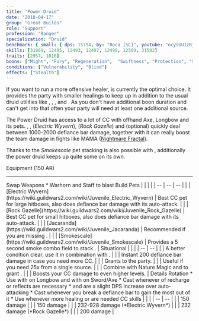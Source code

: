 ```yaml
---
title: "Power Druid"
date: "2018-04-17"
group: "Great Builds"
role: "Support"
profession: "Ranger"
specialization: "Druid"
benchmark: { small: { dps: 15794, by: "Roca [SC]", youtube: "ocysUU1zRjQ"}}
skills: [31869, 12495, 12493, 12497, 12498, 12569, 31582]
traits: [2957, 1016]
boons: ["Might", "Fury", "Regeneration",  "Swiftness", "Protection", "Stability"]
conditions: ["Vulnerability", "Blind"]
effects: ["Stealth"]
---
```


If you want to run a more offensive healer, <Specialization name="druid" prefix="power"/> is currently the optimal choice. It provides the party with smaller healings to keep up <Item id="24836"/> in addition to the usual druid utilities like <Skill id="12497"/>, <Skill id="12498"/>, <Skill id="31582"/>, <Trait id="2057"/> and <Trait id="1016"/>. As you don't have additional boon duration and can't get into <Skill id="31869"/> that often your party will need at least one additional <Boon name="might"/> source.

The Power Druid has access to a lot of CC with offhand Axe, Longbow and its pets. <Skill id="12638"/>, <Skill id="12511"/>, <Skill id="31639"/> (_Electric Wyvern_), <Skill id="43636"/> (_Rock Gazelle_) and <Skill id="31746"/> (optional) quickly deal between 1000-2000 defiance bar damage, together with <Skill id="31582"/> it can really boost the team damage in fights like MAMA ([Nightmare Fractal](https://discretize.eu/fractals/nightmare)).

Thanks to the _Smokescale_ pet <Effect name="stealth"/> stacking is also possible with <Skill id="31568"/>, additionally the power druid keeps up quite some <Condition name="vulnerability"/> on its own.

<Divider>
Equipment (150 AR)
</Divider>

<Grid>
<Column>
<Armor helmId="48087" helmRuneId="24836" helmRuneCount="6" helmAffix="Berserker" helmRune="Scholar" shouldersId="48089" shouldersRuneId="24836" shouldersRuneCount="6" shouldersAffix="Berserker" shouldersRune="Scholar" coatId="48085" coatRuneId="24836" coatRuneCount="6" coatAffix="Berserker" coatRune="Scholar" glovesId="48086" glovesRuneId="24836" glovesRuneCount="6" glovesAffix="Berserker" glovesRune="Scholar" leggingsId="48088" leggingsRuneId="24836" leggingsRuneCount="6" leggingsAffix="Berserker" leggingsRune="Scholar" bootsId="48084" bootsRuneId="24836" bootsRuneCount="6" bootsAffix="Berserker" bootsRune="Scholar"/>
</Column>

<Column>
<Weapons weapon1MainId="46774" weapon1MainSigil1Id="24615" weapon1MainType="Sword" weapon1MainAffix="Berserker" weapon1MainSigil1="Force" weapon1OffId="46759" weapon1OffSigilId="24868" weapon1OffAffix="Berserker" weapon1OffType="Axe" weapon1OffSigil="Impact" weapon2MainId="46765" weapon2MainSigil1Id="24615" weapon2MainSigil2Id="24868" weapon2MainType="Longbow" weapon2MainAffix="Berserker" weapon2MainSigil1="Force" weapon2MainSigil2="Impact"/>

---

<Card>
<CardHeader>
Swap Weapons
</CardHeader>
<CardContent>
* Warhorn and Staff to blast <Boon name="might"/>
</CardContent>
</Card>
</Column>

<Column>
<Trinkets backItemId="49384" backItemStatId="584" backItemAffix="Berserker" accessory1Id="39233" accessory1Affix="Berserker" accessory2Id="39232" accessory2Affix="Berserker" amuletId="39273" amuletAffix="Berserker" ring1Id="75669" ring1Affix="Berserker" ring2Id="76024" ring2Affix="Berserker"/>

<Consumables foodId="41569" utilityId="77569" infusionId="37131"/>
</Column>
</Grid>

<Divider>
Build
</Divider>

<Grid>
<Column width="9">
<Traits traits1Id="30" traits1="Skirmishing" traits1Selected="1069,1016,1064" traits2Id="8" traits2="Marksmanship" traits2Selected="986,1000,996" traits3Id="5" traits3="Druid" traits3Selected="2016,2001,2057"/>

<Card>
<CardHeader>
Pets
</CardHeader>
<CardContent>
| | | |
| -- | -- | -- |
| <Skill id="31639" size="big" text="false"/> | [Electric Wyvern](https://wiki.guildwars2.com/wiki/Juvenile_Electric_Wyvern) | Best CC pet for large hitboxes, also does defiance bar damage with its auto-attack. |
| <Skill id="43636" size="big" text="false"/> | [Rock Gazelle](https://wiki.guildwars2.com/wiki/Juvenile_Rock_Gazelle) | Best CC pet for small hitboxes, also does defiance bar damage with its auto-attack. |
| <Skill id="44980" size="big" text="false"/> | [Jacaranda](https://wiki.guildwars2.com/wiki/Juvenile_Jacaranda) | Recommended if you are missing <Condition name="vulnerability"/>. |
| <Skill id="31568" size="big" text="false"/> | [Smokescale](https://wiki.guildwars2.com/wiki/Juvenile_Smokescale) | Provides a 5 second smoke combo field to stack <Effect name="stealth"/>. |
</CardContent>
</Card>
</Column>

<Column>
<Skills weapon1Skill1="" weapon1Skill2="" weapon1Skill3="" weapon1Skill4="" weapon1Skill5="" utilitySkill1="31407" utilitySkill2="31582" utilitySkill3="12497" utilitySkill4="12498" utilitySkill5="31888"/>

<Card>
<CardHeader>
Situational
</CardHeader>
<CardContent>
| | |
| -- | -- |
| <Skill id="12489" size="big" text="false"/> | A better condition clear, use it in combination with <Trait id="1075"/>. |
| <Skill id="31746" size="big" text="false"/> | Instant 200 defiance bar damage in case you need more CC. |
| <Skill id="12495" size="big" text="false"/> | Grants <Boon name="protection"/> to the party. |
| <Skill id="12493" size="big" text="false"/> | Useful if you need 25x <Condition name="vulnerability"/> from a single source. |
| <Skill id="12569" size="big" text="false"/> | Combine with Nature Magic and <Trait id="1038"/> to grant <Boon name="stability"/>. |
| <Trait id="1070" size="big" text="false"/> | Boosts your CC damage to even higher levels. |
</CardContent>
</Card>
</Column>
</Grid>

<Divider>
Details
</Divider>

<Grid>
<Column width="9">
<Card>
<CardHeader>
Rotation
</CardHeader>
<CardContent>
* Use <Trait id="1064"/> with <Skill id="12509"/> on Longbow and with <Skill id="12638"/> on Sword/Axe
* Cast <Skill id="12639"/> whenever of recharge or reflects are necessary
* <Skill id="12511"/> and <Skill id="12469"/> are a slight DPS increase over auto-attacking
* Cast <Skill id="31582"/> whenever you break a defiance bar to gain the most out of it
* Use <Skill id="31869"/> whenever more healing or <Boon name="might"/> are needed
</CardContent>
</Card>
</Column>

<Column>
<Card>
<CardHeader>
CC skills
</CardHeader>
<CardContent>
| | |
| -- | -- |
| <Skill id="12638"/> | 150 damage |
| <Skill id="12511"/> | 150 damage |
| <Skill id="31639"/> | 232-928 damage (*Electric Wyvern*) |
| <Skill id="43636"/> | 232 damage (*Rock Gazelle*) |
| <Skill id="31746"/> | 200 damage |
</CardContent>
</Card>
</Column>
</Grid>
